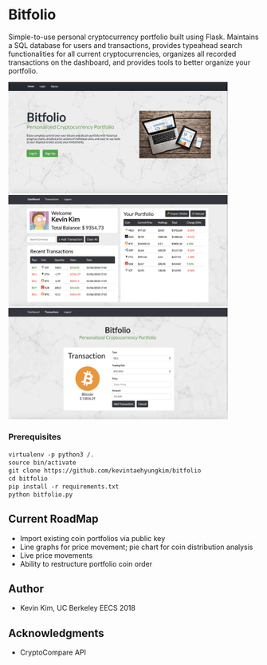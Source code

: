 # Bitfolio

Simple-to-use personal cryptocurrency portfolio built using Flask. Maintains a SQL database for users and transactions, provides typeahead search functionalities for all current cryptocurrencies, organizes all recorded transactions on the dashboard, and provides tools to better organize your portfolio.

<img src="img/bitfolio_home.png" width="440">
<img src="img/bitfolio_dashboard.png" width="440">
<img src="img/bitfolio_transaction.png" width="440">

### Prerequisites

```
virtualenv -p python3 /.
source bin/activate
git clone https://github.com/kevintaehyungkim/bitfolio
cd bitfolio
pip install -r requirements.txt
python bitfolio.py
```

## Current RoadMap

* Import existing coin portfolios via public key
* Line graphs for price movement; pie chart for coin distribution analysis
* Live price movements
* Ability to restructure portfolio coin order

## Author

* Kevin Kim, UC Berkeley EECS 2018

## Acknowledgments

* CryptoCompare API